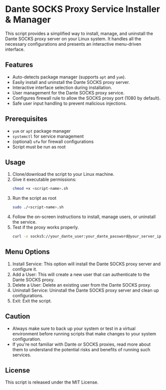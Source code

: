 # Dante SOCKS Proxy Service Installer & Manager

This script provides a simplified way to install, manage, and uninstall the Dante SOCKS proxy server on your Linux system. It handles all the necessary configurations and presents an interactive menu-driven interface.

## Features

- Auto-detects package manager (supports `apt` and `yum`).
- Easily install and uninstall the Dante SOCKS proxy server.
- Interactive interface selection during installation.
- User management for the Dante SOCKS proxy service.
- Configures firewall rule to allow the SOCKS proxy port (1080 by default).
- Safe user input handling to prevent malicious injections.

## Prerequisites

- `yum` or `apt` package manager
- `systemctl` for service management
- (optional) `ufw` for firewall configurations
- Script must be run as root

## Usage

1. Clone/download the script to your Linux machine.
2. Give it executable permissions:
   ```bash
   chmod +x <script-name>.sh
   ```
3. Run the script as root
   ```bash
   sudo ./<script-name>.sh
   ``````
4. Follow the on-screen instructions to install, manage users, or uninstall the service.
5. Test if the proxy works properly. 
    ```bash
    curl -x socks5://your_dante_user:your_dante_password@your_server_ip:1080 'https://api.ipify.org?format=json'
    ```

## Menu Options

1. Install Service: This option will install the Dante SOCKS proxy server and configure it.
2. Add a User: This will create a new user that can authenticate to the Dante SOCKS proxy.
3. Delete a User: Delete an existing user from the Dante SOCKS proxy.
4. Uninstall Service: Uninstall the Dante SOCKS proxy server and clean up configurations.
5. Exit: Exit the script.

## Caution

* Always make sure to back up your system or test in a virtual environment before running scripts that make changes to your system configuration.
* If you're not familiar with Dante or SOCKS proxies, read more about them to understand the potential risks and benefits of running such services.

## License
This script is released under the MIT License.